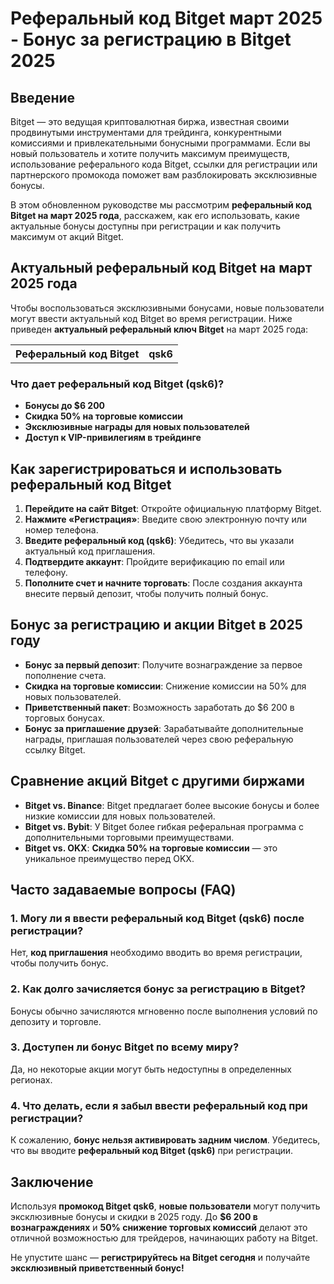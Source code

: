 <h1>Реферальный код Bitget март 2025 - Бонус за регистрацию в Bitget 2025</h1>
<h2>Введение</h2>
<p>Bitget — это ведущая криптовалютная биржа, известная своими продвинутыми инструментами для трейдинга, конкурентными комиссиями и привлекательными бонусными программами. Если вы новый пользователь и хотите получить максимум преимуществ, использование реферального кода Bitget, ссылки для регистрации или партнерского промокода поможет вам разблокировать эксклюзивные бонусы.</p>
<p>В этом обновленном руководстве мы рассмотрим <strong>реферальный код Bitget на март 2025 года</strong>, расскажем, как его использовать, какие актуальные бонусы доступны при регистрации и как получить максимум от акций Bitget.</p>

<h2>Актуальный реферальный код Bitget на март 2025 года</h2>
<p>Чтобы воспользоваться эксклюзивными бонусами, новые пользователи могут ввести актуальный код Bitget во время регистрации. Ниже приведен <strong>актуальный реферальный ключ Bitget</strong> на март 2025 года:</p>

<table>
    <tr>
        <th>Реферальный код Bitget</th>
        <th>qsk6</th>
    </tr>
</table>

<h3>Что дает реферальный код Bitget (qsk6)?</h3>
<ul>
    <li><strong>Бонусы до $6 200</strong></li>
    <li><strong>Скидка 50% на торговые комиссии</strong></li>
    <li><strong>Эксклюзивные награды для новых пользователей</strong></li>
    <li><strong>Доступ к VIP-привилегиям в трейдинге</strong></li>
</ul>

<h2>Как зарегистрироваться и использовать реферальный код Bitget</h2>
<ol>
    <li><strong>Перейдите на сайт Bitget</strong>: Откройте официальную платформу Bitget.</li>
    <li><strong>Нажмите «Регистрация»</strong>: Введите свою электронную почту или номер телефона.</li>
    <li><strong>Введите реферальный код (qsk6)</strong>: Убедитесь, что вы указали актуальный код приглашения.</li>
    <li><strong>Подтвердите аккаунт</strong>: Пройдите верификацию по email или телефону.</li>
    <li><strong>Пополните счет и начните торговать</strong>: После создания аккаунта внесите первый депозит, чтобы получить полный бонус.</li>
</ol>

<h2>Бонус за регистрацию и акции Bitget в 2025 году</h2>
<ul>
    <li><strong>Бонус за первый депозит</strong>: Получите вознаграждение за первое пополнение счета.</li>
    <li><strong>Скидка на торговые комиссии</strong>: Снижение комиссии на 50% для новых пользователей.</li>
    <li><strong>Приветственный пакет</strong>: Возможность заработать до $6 200 в торговых бонусах.</li>
    <li><strong>Бонус за приглашение друзей</strong>: Зарабатывайте дополнительные награды, приглашая пользователей через свою реферальную ссылку Bitget.</li>
</ul>

<h2>Сравнение акций Bitget с другими биржами</h2>
<ul>
    <li><strong>Bitget vs. Binance</strong>: Bitget предлагает более высокие бонусы и более низкие комиссии для новых пользователей.</li>
    <li><strong>Bitget vs. Bybit</strong>: У Bitget более гибкая реферальная программа с дополнительными торговыми преимуществами.</li>
    <li><strong>Bitget vs. OKX</strong>: <strong>Скидка 50% на торговые комиссии</strong> — это уникальное преимущество перед OKX.</li>
</ul>

<h2>Часто задаваемые вопросы (FAQ)</h2>
<h3>1. Могу ли я ввести реферальный код Bitget (qsk6) после регистрации?</h3>
<p>Нет, <strong>код приглашения</strong> необходимо вводить во время регистрации, чтобы получить бонус.</p>

<h3>2. Как долго зачисляется бонус за регистрацию в Bitget?</h3>
<p>Бонусы обычно зачисляются мгновенно после выполнения условий по депозиту и торговле.</p>

<h3>3. Доступен ли бонус Bitget по всему миру?</h3>
<p>Да, но некоторые акции могут быть недоступны в определенных регионах.</p>

<h3>4. Что делать, если я забыл ввести реферальный код при регистрации?</h3>
<p>К сожалению, <strong>бонус нельзя активировать задним числом</strong>. Убедитесь, что вы вводите <strong>реферальный код Bitget (qsk6)</strong> при регистрации.</p>

<h2>Заключение</h2>
<p>Используя <strong>промокод Bitget qsk6</strong>, <strong>новые пользователи</strong> могут получить эксклюзивные бонусы и скидки в 2025 году. До <strong>$6 200 в вознаграждениях</strong> и <strong>50% снижение торговых комиссий</strong> делают это отличной возможностью для трейдеров, начинающих работу на Bitget.</p>

<p>Не упустите шанс — <strong>регистрируйтесь на Bitget сегодня</strong> и получайте <strong>эксклюзивный приветственный бонус!</strong></p>
